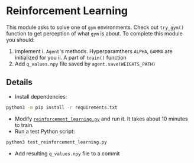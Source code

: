 # Reinforcement Learning

This module asks to solve one of `gym` environments.
Check out `try_gym()` function to get perception of what `gym` is about.
To complete this module you should:
1. implement
    i. `Agent`'s methods. Hyperparamthers `ALPHA`, `GAMMA` are initialized for you
    ii. A part of `train()` function
2. Add `q_values.npy` file saved by `agent.save(WEIGHTS_PATH)`

## Details

* Install dependencies:

```sh
python3 -m pip install -r requirements.txt
```

* Modify [`reinforcement_learning.py`](reinforcement_learning.py) and run it. It takes about 10 minutes to train.
* Run a test Python script:

```sh
python3 test_reinforcement_learning.py
```

* Add resulting `q_values.npy` file to a commit

